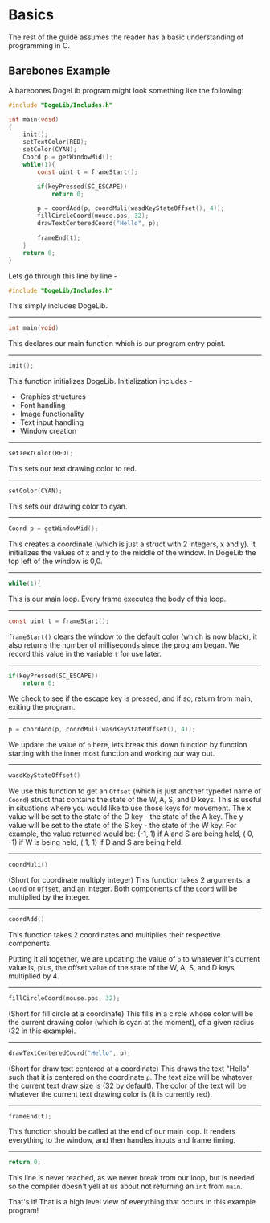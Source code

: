 # Basics
The rest of the guide assumes the reader has a basic understanding of
programming in C.
## Barebones Example
A barebones DogeLib program might look something like the following:
```c
#include "DogeLib/Includes.h"

int main(void)
{
    init();
    setTextColor(RED);
    setColor(CYAN);
    Coord p = getWindowMid();
    while(1){
        const uint t = frameStart();

        if(keyPressed(SC_ESCAPE))
            return 0;

        p = coordAdd(p, coordMuli(wasdKeyStateOffset(), 4));
        fillCircleCoord(mouse.pos, 32);
        drawTextCenteredCoord("Hello", p);

        frameEnd(t);
    }
    return 0;
}
```
Lets go through this line by line -
```c
#include "DogeLib/Includes.h"
```
This simply includes DogeLib.
___
```c
int main(void)
```
This declares our main function which is our program entry point.
___
```c
init();
```
This function initializes DogeLib. Initialization includes -
* Graphics structures
* Font handling
* Image functionality
* Text input handling
* Window creation
___
```c
setTextColor(RED);
```
This sets our text drawing color to red.
___
```c
setColor(CYAN);
```
This sets our drawing color to cyan.
___
```c
Coord p = getWindowMid();
```
This creates a coordinate (which is just a struct with 2 integers, x and y).
It initializes the values of x and y to the middle of the window. In DogeLib
the top left of the window is 0,0.
___
```c
while(1){
```
This is our main loop. Every frame executes the body of this loop.
___
```c
const uint t = frameStart();
```
`frameStart()` clears the window to the default color (which is now black), it
also returns the number of milliseconds since the program began. We record this
value in the variable `t` for use later.
___
```c
if(keyPressed(SC_ESCAPE))
    return 0;
```
We check to see if the escape key is pressed, and if so, return from main,
exiting the program.
___
```c
p = coordAdd(p, coordMuli(wasdKeyStateOffset(), 4));
```
We update the value of `p` here, lets break this down function by function
starting with the inner most function and working our way out.
___
```c
wasdKeyStateOffset()
```
We use this function to get an `Offset` (which is just another typedef name of
`Coord`) struct that contains the state of the W, A, S, and D keys. This is
useful in situations where you would like to use those keys for movement.
The x value will be set to the state of the D key - the state of the A key.
The y value will be set to the state of the S key - the state of the W key.
For example, the value returned would be:
(-1,  1) if A and S are being held,
( 0, -1) if W is being held,
( 1,  1) if D and S are being held.
___
```c
coordMuli()
```
(Short for coordinate multiply integer)
This function takes 2 arguments: a `Coord` or `Offset`, and an integer. Both
components of the `Coord` will be multiplied by the integer.
___
```c
coordAdd()
```
This function takes 2 coordinates and multiplies their respective components.


Putting it all together, we are updating the value of `p` to whatever it's
current value is, plus, the offset value of the state of the W, A, S, and D
keys multiplied by 4.
___
```c
fillCircleCoord(mouse.pos, 32);
```
(Short for fill circle at a coordinate)
This fills in a circle whose color will be the current drawing color (which is
cyan at the moment), of a given radius (32 in this example).
___
```c
drawTextCenteredCoord("Hello", p);
```
(Short for draw text centered at a coordinate)
This draws the text "Hello" such that it is centered on the coordinate `p`. The
text size will be whatever the current text draw size is (32 by default). The
color of the text will be whatever the current text drawing color is (it is
currently red).
___
```c
frameEnd(t);
```
This function should be called at the end of our main loop. It renders
everything to the window, and then handles inputs and frame timing.
___
```c
return 0;
```
This line is never reached, as we never break from our loop, but is needed so
the compiler doesn't yell at us about not returning an `int` from `main`.

That's it! That is a high level view of everything that occurs in this example
program!
